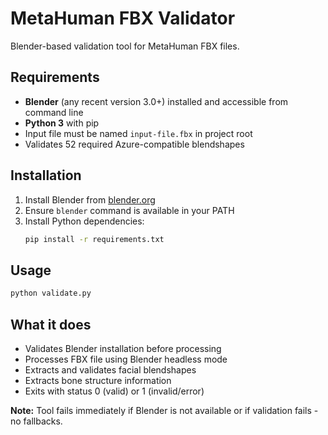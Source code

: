# MetaHuman FBX Validator

Blender-based validation tool for MetaHuman FBX files.

## Requirements

- **Blender** (any recent version 3.0+) installed and accessible from command line
- **Python 3** with pip
- Input file must be named `input-file.fbx` in project root
- Validates 52 required Azure-compatible blendshapes

## Installation

1. Install Blender from [blender.org](https://www.blender.org/download/)
2. Ensure `blender` command is available in your PATH
3. Install Python dependencies:
   ```bash
   pip install -r requirements.txt
   ```

## Usage

```bash
python validate.py
```

## What it does

- Validates Blender installation before processing
- Processes FBX file using Blender headless mode
- Extracts and validates facial blendshapes
- Extracts bone structure information
- Exits with status 0 (valid) or 1 (invalid/error)

**Note:** Tool fails immediately if Blender is not available or if validation fails - no fallbacks. 